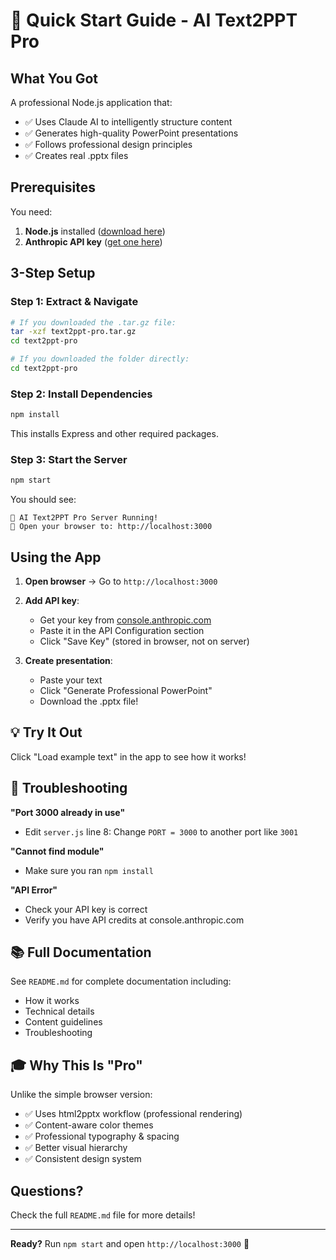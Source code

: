 # 🚀 Quick Start Guide - AI Text2PPT Pro

## What You Got

A professional Node.js application that:
- ✅ Uses Claude AI to intelligently structure content
- ✅ Generates high-quality PowerPoint presentations
- ✅ Follows professional design principles
- ✅ Creates real .pptx files

## Prerequisites

You need:
1. **Node.js** installed ([download here](https://nodejs.org/))
2. **Anthropic API key** ([get one here](https://console.anthropic.com/))

## 3-Step Setup

### Step 1: Extract & Navigate

```bash
# If you downloaded the .tar.gz file:
tar -xzf text2ppt-pro.tar.gz
cd text2ppt-pro

# If you downloaded the folder directly:
cd text2ppt-pro
```

### Step 2: Install Dependencies

```bash
npm install
```

This installs Express and other required packages.

### Step 3: Start the Server

```bash
npm start
```

You should see:
```
🚀 AI Text2PPT Pro Server Running!
📍 Open your browser to: http://localhost:3000
```

## Using the App

1. **Open browser** → Go to `http://localhost:3000`

2. **Add API key**:
   - Get your key from [console.anthropic.com](https://console.anthropic.com/)
   - Paste it in the API Configuration section
   - Click "Save Key" (stored in browser, not on server)

3. **Create presentation**:
   - Paste your text
   - Click "Generate Professional PowerPoint"
   - Download the .pptx file!

## 💡 Try It Out

Click "Load example text" in the app to see how it works!

## 🐛 Troubleshooting

**"Port 3000 already in use"**
- Edit `server.js` line 8: Change `PORT = 3000` to another port like `3001`

**"Cannot find module"**
- Make sure you ran `npm install`

**"API Error"**
- Check your API key is correct
- Verify you have API credits at console.anthropic.com

## 📚 Full Documentation

See `README.md` for complete documentation including:
- How it works
- Technical details
- Content guidelines
- Troubleshooting

## 🎓 Why This Is "Pro"

Unlike the simple browser version:
- ✅ Uses html2pptx workflow (professional rendering)
- ✅ Content-aware color themes
- ✅ Professional typography & spacing
- ✅ Better visual hierarchy
- ✅ Consistent design system

## Questions?

Check the full `README.md` file for more details!

---

**Ready?** Run `npm start` and open `http://localhost:3000` 🎉
